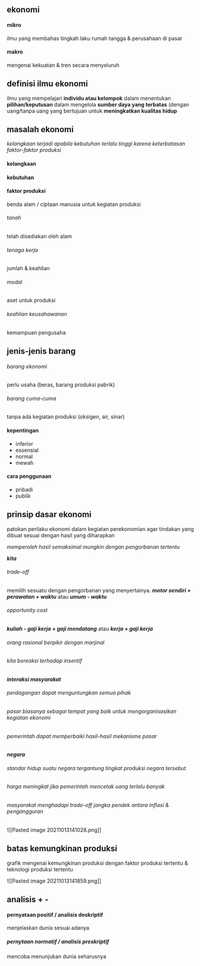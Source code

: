 ## ekonomi
#### mikro
ilmu yang membahas tingkah laku rumah tangga & perusahaan di pasar
#### makro
mengenai kekuatan & tren secara menyeluruh

## definisi ilmu ekonomi
ilmu yang mempelajari **individu atau kelompok** dalam menentukan **pilihan/keputusan** dalam mengelola **sumber daya yang terbatas** (dengan uang/tanpa uang yang bertujuan untuk **meningkatkan kualitas hidup**

## masalah ekonomi
*kelangkaan terjadi apabila kebutuhan terlalu tinggi karena keterbatasan faktor-faktor produksi*

#### kelangkaan
#### kebutuhan
#### faktor produksi
benda alam / ciptaan manusia untuk kegiatan produksi
###### tanah
telah disediakan oleh alam
###### tenaga kerja
jumlah & keahlian
###### modal
aset untuk produksi
###### keahlian keusahawanan
kemampuan pengusaha

## jenis-jenis barang
###### barang ekonomi
perlu usaha (beras, barang produksi pabrik)
###### barang cuma-cuma
tanpa ada kegiatan produksi (oksigen, air, sinar)

#### kepentingan
- inferior 
- essensial
- normal
- mewah
#### cara penggunaan
- pribadi
- publik


## prinsip dasar ekonomi
patokan perilaku ekonomi dalam kegiatan perekonomian agar tindakan yang dibuat sesuai dengan hasil yang diharapkan

*memperoleh hasil semaksimal mungkin dengan pengorbanan tertentu*

***kita***
###### trade-off
memilih sesuatu dengan pengorbanan yang menyertainya.
***motor sendiri + perawatan + waktu*** atau ***umum - waktu***
###### opportunity cost
***kuliah - gaji kerja + gaji mendatang*** atau ***kerja + gaji kerja***
###### orang rasional berpikir dengan marjinal

###### kita bereaksi terhadap insentif

***interaksi masyarakat***
###### perdagangan dapat menguntungkan semua pihak
###### pasar biasanya sebagai tempat yang baik untuk mengorganisasikan kegiatan ekonomi 
###### pemerintah dapat memperbaiki hasil-hasil mekanisme pasar

***negara***
###### standar hidup suatu negara tergantung tingkat produksi negara tersebut
###### harga meningkat jika pemerintah mencetak uang terlalu banyak
###### masyarakat menghadapi trade-off jangka pendek antara inflasi & pengangguran


![[Pasted image 20211013141028.png]]



## batas kemungkinan produksi
grafik mengenai kemungkinan produksi dengan faktor produksi tertentu & teknologi produksi tertentu

![[Pasted image 20211013141859.png]]


## analisis + -
#### pernyataan positif / analisis deskriptif
menjelaskan dunia sesuai adanya
##### pernytaan normatif / analisis preskriptif
mencoba menunjukan dunia seharusnya

